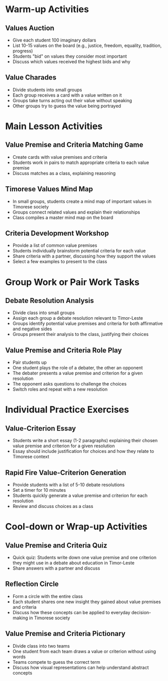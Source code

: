 # Warm-up Activities

## Values Auction
- Give each student 100 imaginary dollars
- List 10-15 values on the board (e.g., justice, freedom, equality, tradition, progress)
- Students "bid" on values they consider most important
- Discuss which values received the highest bids and why

## Value Charades
- Divide students into small groups
- Each group receives a card with a value written on it
- Groups take turns acting out their value without speaking
- Other groups try to guess the value being portrayed

# Main Lesson Activities

## Value Premise and Criteria Matching Game
- Create cards with value premises and criteria
- Students work in pairs to match appropriate criteria to each value premise
- Discuss matches as a class, explaining reasoning

## Timorese Values Mind Map
- In small groups, students create a mind map of important values in Timorese society
- Groups connect related values and explain their relationships
- Class compiles a master mind map on the board

## Criteria Development Workshop
- Provide a list of common value premises
- Students individually brainstorm potential criteria for each value
- Share criteria with a partner, discussing how they support the values
- Select a few examples to present to the class

# Group Work or Pair Work Tasks

## Debate Resolution Analysis
- Divide class into small groups
- Assign each group a debate resolution relevant to Timor-Leste
- Groups identify potential value premises and criteria for both affirmative and negative sides
- Groups present their analysis to the class, justifying their choices

## Value Premise and Criteria Role Play
- Pair students up
- One student plays the role of a debater, the other an opponent
- The debater presents a value premise and criterion for a given resolution
- The opponent asks questions to challenge the choices
- Switch roles and repeat with a new resolution

# Individual Practice Exercises

## Value-Criterion Essay
- Students write a short essay (1-2 paragraphs) explaining their chosen value premise and criterion for a given resolution
- Essay should include justification for choices and how they relate to Timorese context

## Rapid Fire Value-Criterion Generation
- Provide students with a list of 5-10 debate resolutions
- Set a timer for 10 minutes
- Students quickly generate a value premise and criterion for each resolution
- Review and discuss choices as a class

# Cool-down or Wrap-up Activities

## Value Premise and Criteria Quiz
- Quick quiz: Students write down one value premise and one criterion they might use in a debate about education in Timor-Leste
- Share answers with a partner and discuss

## Reflection Circle
- Form a circle with the entire class
- Each student shares one new insight they gained about value premises and criteria
- Discuss how these concepts can be applied to everyday decision-making in Timorese society

## Value Premise and Criteria Pictionary
- Divide class into two teams
- One student from each team draws a value or criterion without using words
- Teams compete to guess the correct term
- Discuss how visual representations can help understand abstract concepts